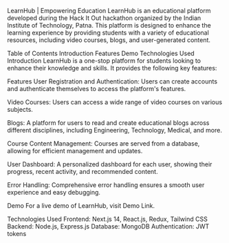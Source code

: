 LearnHub | Empowering Education
LearnHub is an educational platform developed during the Hack It Out hackathon organized by the Indian Institute of Technology, Patna. This platform is designed to enhance the learning experience by providing students with a variety of educational resources, including video courses, blogs, and user-generated content.

Table of Contents
Introduction
Features
Demo
Technologies Used
Introduction
LearnHub is a one-stop platform for students looking to enhance their knowledge and skills. It provides the following key features:

Features
User Registration and Authentication: Users can create accounts and authenticate themselves to access the platform's features.

Video Courses: Users can access a wide range of video courses on various subjects.

Blogs: A platform for users to read and create educational blogs across different disciplines, including Engineering, Technology, Medical, and more.

Course Content Management: Courses are served from a database, allowing for efficient management and updates.

User Dashboard: A personalized dashboard for each user, showing their progress, recent activity, and recommended content.

Error Handling: Comprehensive error handling ensures a smooth user experience and easy debugging.

Demo
For a live demo of LearnHub, visit Demo Link.

Technologies Used
Frontend: Next.js 14, React.js, Redux, Tailwind CSS
Backend: Node.js, Express.js
Database: MongoDB
Authentication: JWT tokens
